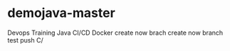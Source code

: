 # demojava-master
Devops Training Java CI/CD Docker 
create now brach
create now branch test 
push C/